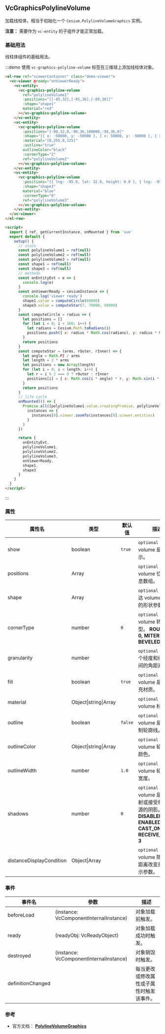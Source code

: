 ## VcGraphicsPolylineVolume

加载线柱体，相当于初始化一个 `Cesium.PolylineVolumeGraphics` 实例。

**注意：** 需要作为 `vc-entity` 的子组件才能正常加载。

### 基础用法

线柱体组件的基础用法。

:::demo 使用 `vc-graphics-polyline-volume` 标签在三维球上添加线柱体对象。

```html
<el-row ref="viewerContainer" class="demo-viewer">
  <vc-viewer @ready="onViewerReady">
    <vc-entity>
      <vc-graphics-polyline-volume
        ref="polylineVolume1"
        :positions="[[-85,32],[-85,36],[-89,36]]"
        :shape="shape1"
        material="red"
      ></vc-graphics-polyline-volume>
    </vc-entity>
    <vc-entity>
      <vc-graphics-polyline-volume
        :positions="[-90,32,0,-90,36,100000,-94,36,0]"
        :shape="[{ x: -50000, y: -50000 }, { x: 50000, y: -50000 }, { x: -50000, y: 50000 }, { x: -50000, y: 50000 }]"
        :material="[0,255,0,125]"
        :outline="true"
        outlineColor="black"
        :cornerType="2"
        ref="polylineVolume2"
      ></vc-graphics-polyline-volume>
    </vc-entity>
    <vc-entity>
      <vc-graphics-polyline-volume
        :positions="[{ lng: -95.0, lat: 32.0, height: 0.0 }, { lng: -95.0, lat: 36.0, height: 100000.0 }, { lng: -99.0, lat: 36.0, height: 200000.0 }]"
        :shape="shape3"
        material="blue"
        :cornerType="0"
        ref="polylineVolume3"
      ></vc-graphics-polyline-volume>
    </vc-entity>
  </vc-viewer>
</el-row>

<script>
  import { ref, getCurrentInstance, onMounted } from 'vue'
  export default {
    setup() {
      // state
      const polylineVolume1 = ref(null)
      const polylineVolume2 = ref(null)
      const polylineVolume3 = ref(null)
      const shape1 = ref(null)
      const shape3 = ref(null)
      // methods
      const onEntityEvt = e => {
        console.log(e)
      }
      const onViewerReady = cesiumInstance => {
        console.log('viewer ready')
        shape1.value = computeCircle(60000)
        shape3.value = computeStar(7, 70000, 50000)
      }
      const computeCircle = radius => {
        let positions = []
        for (let i = 0; i < 360; i++) {
          let radians = Cesium.Math.toRadians(i)
          positions.push({ x: radius * Math.cos(radians), y: radius * Math.sin(radians) })
        }
        return positions
      }
      const computeStar = (arms, rOuter, rInner) => {
        let angle = Math.PI / arms
        let length = 2 * arms
        let positions = new Array(length)
        for (let i = 0; i < length; i++) {
          let r = i % 2 === 0 ? rOuter : rInner
          positions[i] = { x: Math.cos(i * angle) * r, y: Math.sin(i * angle) * r }
        }
        return positions
      }
      // life cycle
      onMounted(() => {
        Promise.all([polylineVolume1.value.creatingPromise, polylineVolume2.value.creatingPromise, polylineVolume3.value.creatingPromise]).then(
          instances => {
            instances[0].viewer.zoomTo(instances[0].viewer.entities)
          }
        )
      })

      return {
        onEntityEvt,
        polylineVolume1,
        polylineVolume2,
        polylineVolume3,
        onViewerReady,
        shape1,
        shape3
      }
    }
  }
</script>
```

:::

### 属性

<!-- prettier-ignore -->
| 属性名 | 类型 | 默认值 | 描述 | 可选值 |
| ------ | ----- | ----- | -----| ------ |
| show | boolean | `true` | `optional` 指定 volume 是否显示。 |
| positions | Array | | `optional` 指定 volume 位置信息数组。 |
| shape | Array | | `optional` 指定表达 volume 拉伸的形状参数。 |
| cornerType | number | `0` | `optional` 指定 volume 转角类型。 **ROUNDED: 0, MITERED: 1, BEVELED: 2** |0/1/2|
| granularity | number | | `optional` 指定每个经度和纬度之间的角距离。 |
| fill | boolean | `true` | `optional` 指定 volume 是否填充材质。 |
| material | Object\|string\|Array | | `optional` 指定 volume 材质。 |
| outline | boolean | `false` | `optional` 指定 volume 是否绘制轮廓线。 |
| outlineColor | Object\|string\|Array | | `optional` 指定 volume 轮廓线颜色。 |
| outlineWidth | number | `1.0` | `optional` 指定 volume 轮廓线宽度。 |
| shadows | number | `0` | `optional` 指定 volume 是否投射或接受每个光源的阴影。**DISABLED: 0, ENABLED: 1, CAST_ONLY: 2, RECEIVE_ONLY: 3** |0/1/2/3|
| distanceDisplayCondition | Object\|Array | | `optional` 指定 volume 随相机距离改变是否显示参数。 |

### 事件

| 事件名            | 参数                                    | 描述                                     |
| ----------------- | --------------------------------------- | ---------------------------------------- |
| beforeLoad        | (instance: VcComponentInternalInstance) | 对象加载前触发。                         |
| ready             | (readyObj: VcReadyObject)               | 对象加载成功时触发。                     |
| destroyed         | (instance: VcComponentInternalInstance) | 对象销毁时触发。                         |
| definitionChanged |                                         | 每当更改或修改属性或子属性时触发该事件。 |

### 参考

- 官方文档： **[PolylineVolumeGraphics](https://cesium.com/docs/cesiumjs-ref-doc/PolylineVolumeGraphics.html)**
